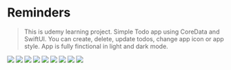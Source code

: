 #  Reminders


>This is udemy learning project. Simple Todo app using CoreData and SwiftUI.  You can create, delete, update todos, change app icon  or app style. App is  fully finctional in light and dark mode.


![](Documentation/appicon.png)
![](Documentation/launchscreen.png)
![](Documentation/mainscreen.png)
![](Documentation/createnote.png)
![](Documentation/deletenote.png)
![](Documentation/appsettings.png)
![](Documentation/appsettingsdark.png)
![](Documentation/mainscreendark.png)
![](Documentation/mainscreendark2.png)
